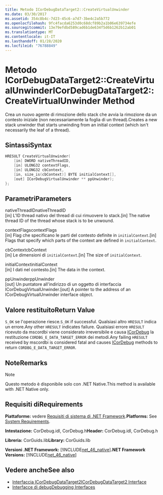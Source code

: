 ```yaml
---
title: Metodo ICorDebugDataTarget2::CreateVirtualUnwinder
ms.date: 03/30/2017
ms.assetid: 354c8b4c-7d23-45c6-a7d7-3be4c2a5b772
ms.openlocfilehash: 9fc4facda6253d0c68dcf89b2a1b06e639734efe
ms.sourcegitcommit: 13e79efdbd589cad6b1de634f5d6b1262b12ab01
ms.translationtype: MT
ms.contentlocale: it-IT
ms.lasthandoff: 01/28/2020
ms.locfileid: "76788849"
---
```

# <a name="icordebugdatatarget2createvirtualunwinder-method"></a><span data-ttu-id="61bf1-102">Metodo ICorDebugDataTarget2::CreateVirtualUnwinder</span><span class="sxs-lookup"><span data-stu-id="61bf1-102">ICorDebugDataTarget2::CreateVirtualUnwinder Method</span></span>
<span data-ttu-id="61bf1-103">Crea un nuovo agente di rimozione dello stack che avvia la rimozione da un contesto iniziale (non necessariamente la foglia di un thread).</span><span class="sxs-lookup"><span data-stu-id="61bf1-103">Creates a new stack unwinder that starts unwinding from an initial context (which isn't necessarily the leaf of a thread).</span></span>  
  
## <a name="syntax"></a><span data-ttu-id="61bf1-104">Sintassi</span><span class="sxs-lookup"><span data-stu-id="61bf1-104">Syntax</span></span>  
  
```cpp  
HRESULT CreateVirtualUnwinder(  
    [in] DWORD nativeThreadID,  
    [in] ULONG32 contextFlags,  
    [in] ULONG32 cbContext,  
    [in, size_is(cbContext)] BYTE initialContext[],  
    [out] ICorDebugVirtualUnwinder ** ppUnwinder);  
};  
```  
  
## <a name="parameters"></a><span data-ttu-id="61bf1-105">Parametri</span><span class="sxs-lookup"><span data-stu-id="61bf1-105">Parameters</span></span>  
 <span data-ttu-id="61bf1-106">nativeThreadID</span><span class="sxs-lookup"><span data-stu-id="61bf1-106">nativeThreadID</span></span>  
 <span data-ttu-id="61bf1-107">[in] L'ID thread nativo del thread di cui rimuovere lo stack.</span><span class="sxs-lookup"><span data-stu-id="61bf1-107">[in] The native thread ID of the thread whose stack is to be unwound.</span></span>  
  
 <span data-ttu-id="61bf1-108">contextFlags</span><span class="sxs-lookup"><span data-stu-id="61bf1-108">contextFlags</span></span>  
 <span data-ttu-id="61bf1-109">[in] Flag che specificano le parti del contesto definite in `initialContext`.</span><span class="sxs-lookup"><span data-stu-id="61bf1-109">[in] Flags that specify which parts of the context are defined in `initialContext`.</span></span>  
  
 <span data-ttu-id="61bf1-110">cbContext</span><span class="sxs-lookup"><span data-stu-id="61bf1-110">cbContext</span></span>  
 <span data-ttu-id="61bf1-111">[in] Le dimensioni di `initialContext`.</span><span class="sxs-lookup"><span data-stu-id="61bf1-111">[in] The size of `initialContext`.</span></span>  
  
 <span data-ttu-id="61bf1-112">initialContext</span><span class="sxs-lookup"><span data-stu-id="61bf1-112">initialContext</span></span>  
 <span data-ttu-id="61bf1-113">[in] I dati nel contesto.</span><span class="sxs-lookup"><span data-stu-id="61bf1-113">[in] The data in the context.</span></span>  
  
 <span data-ttu-id="61bf1-114">ppUnwinder</span><span class="sxs-lookup"><span data-stu-id="61bf1-114">ppUnwinder</span></span>  
 <span data-ttu-id="61bf1-115">[out] Un puntatore all'indirizzo di un oggetto di interfaccia ICorDebugVirtualUnwinder.</span><span class="sxs-lookup"><span data-stu-id="61bf1-115">[out] A pointer to the address of an ICorDebugVirtualUnwinder interface object.</span></span>  
  
## <a name="return-value"></a><span data-ttu-id="61bf1-116">Valore restituito</span><span class="sxs-lookup"><span data-stu-id="61bf1-116">Return Value</span></span>  
 <span data-ttu-id="61bf1-117">`S_OK` se l'operazione riesce.</span><span class="sxs-lookup"><span data-stu-id="61bf1-117">`S_OK` if successful.</span></span> <span data-ttu-id="61bf1-118">Qualsiasi altro `HRESULT` indica un errore.</span><span class="sxs-lookup"><span data-stu-id="61bf1-118">Any other `HRESULT` indicates failure.</span></span> <span data-ttu-id="61bf1-119">Qualsiasi errore `HRESULT` ricevuto da mscordbi viene considerato irreversibile e causa [ICorDebug](icordebug-interface.md) la restituzione `CORDBG_E_DATA_TARGET_ERROR` dei metodi.</span><span class="sxs-lookup"><span data-stu-id="61bf1-119">Any failing `HRESULT` received by mscordbi is considered fatal and causes [ICorDebug](icordebug-interface.md) methods to return `CORDBG_E_DATA_TARGET_ERROR`.</span></span>  
  
## <a name="remarks"></a><span data-ttu-id="61bf1-120">Note</span><span class="sxs-lookup"><span data-stu-id="61bf1-120">Remarks</span></span>  
  
> [!NOTE]
> <span data-ttu-id="61bf1-121">Questo metodo è disponibile solo con .NET Native.</span><span class="sxs-lookup"><span data-stu-id="61bf1-121">This method is available with .NET Native only.</span></span>  
  
## <a name="requirements"></a><span data-ttu-id="61bf1-122">Requisiti di</span><span class="sxs-lookup"><span data-stu-id="61bf1-122">Requirements</span></span>  
 <span data-ttu-id="61bf1-123">**Piattaforme:** vedere [Requisiti di sistema di .NET Framework](../../../../docs/framework/get-started/system-requirements.md).</span><span class="sxs-lookup"><span data-stu-id="61bf1-123">**Platforms:** See [System Requirements](../../../../docs/framework/get-started/system-requirements.md).</span></span>  
  
 <span data-ttu-id="61bf1-124">**Intestazione:** CorDebug.idl, CorDebug.h</span><span class="sxs-lookup"><span data-stu-id="61bf1-124">**Header:** CorDebug.idl, CorDebug.h</span></span>  
  
 <span data-ttu-id="61bf1-125">**Libreria:** CorGuids.lib</span><span class="sxs-lookup"><span data-stu-id="61bf1-125">**Library:** CorGuids.lib</span></span>  
  
 <span data-ttu-id="61bf1-126">**Versioni .NET Framework:** [!INCLUDE[net_46_native](../../../../includes/net-46-native-md.md)]</span><span class="sxs-lookup"><span data-stu-id="61bf1-126">**.NET Framework Versions:** [!INCLUDE[net_46_native](../../../../includes/net-46-native-md.md)]</span></span>  
  
## <a name="see-also"></a><span data-ttu-id="61bf1-127">Vedere anche</span><span class="sxs-lookup"><span data-stu-id="61bf1-127">See also</span></span>

- [<span data-ttu-id="61bf1-128">Interfaccia ICorDebugDataTarget2</span><span class="sxs-lookup"><span data-stu-id="61bf1-128">ICorDebugDataTarget2 Interface</span></span>](icordebugdatatarget2-interface.md)
- [<span data-ttu-id="61bf1-129">Interfacce di debug</span><span class="sxs-lookup"><span data-stu-id="61bf1-129">Debugging Interfaces</span></span>](debugging-interfaces.md)
